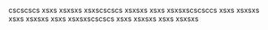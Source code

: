 cscscscs
xsxs
xsxsxs
xsxscscscs
xsxsxs
xsxs
xsxsxscscsccs
xsxs
xsxsxs
xsxs
xsxsxs
xsxs
xsxsxscscscs
xsxs
xsxsxs
xsxs
xsxsxs
